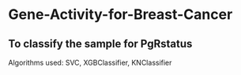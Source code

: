 # Gene-Activity-for-Breast-Cancer

## To classify the sample for PgRstatus

Algorithms used:
SVC, 
XGBClassifier,
KNClassifier




